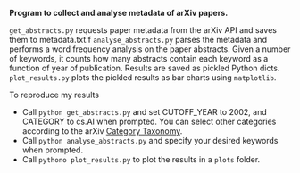 **Program to collect and analyse metadata of arXiv papers.** 

`get_abstracts.py`  requests paper metadata from the arXiv API and saves them to metadata.txt.f
`analyse_abstracts.py`  parses the metadata and performs a word frequency analysis on the paper abstracts. Given a number of keywords, it counts how many abstracts contain each keyword as a function of year of publication. Results are saved as pickled Python dicts. 
`plot_results.py`  plots the pickled results as bar charts using `matplotlib`. 

To reproduce my results
 - Call `python get_abstracts.py` and set CUTOFF_YEAR to 2002, and CATEGORY to cs.AI when prompted. You can select other categories according to the arXiv [Category Taxonomy](https://arxiv.org/category_taxonomy).
 - Call `python analyse_abstracts.py` and specify your desired keywords when prompted.
 - Call `pythono plot_results.py` to plot the results in a `plots` folder. 
